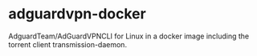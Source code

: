 # adguardvpn-docker
AdguardTeam/AdGuardVPNCLI for Linux in a docker image including the torrent client transmission-daemon.
